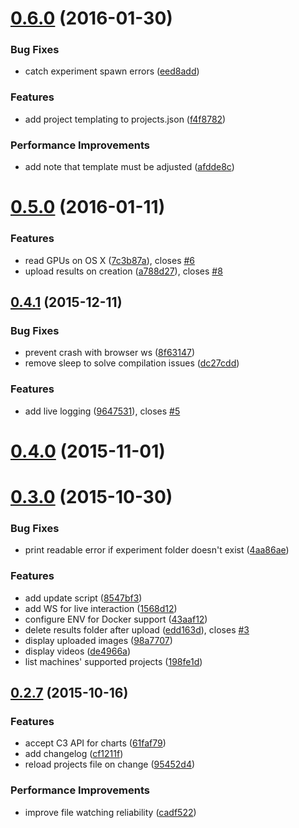 <a name="0.6.0"></a>
# [0.6.0](https://github.com/Kaixhin/FGMachine/compare/0.6.0...v0.6.0) (2016-01-30)


### Bug Fixes

* catch experiment spawn errors ([eed8add](https://github.com/Kaixhin/FGMachine/commit/eed8add))

### Features

* add project templating to projects.json ([f4f8782](https://github.com/Kaixhin/FGMachine/commit/f4f8782))

### Performance Improvements

* add note that template must be adjusted ([afdde8c](https://github.com/Kaixhin/FGMachine/commit/afdde8c))



<a name="0.5.0"></a>
# [0.5.0](https://github.com/Kaixhin/FGMachine/compare/0.5.0...v0.5.0) (2016-01-11)


### Features

* read GPUs on OS X ([7c3b87a](https://github.com/Kaixhin/FGMachine/commit/7c3b87a)), closes [#6](https://github.com/Kaixhin/FGMachine/issues/6)
* upload results on creation ([a788d27](https://github.com/Kaixhin/FGMachine/commit/a788d27)), closes [#8](https://github.com/Kaixhin/FGMachine/issues/8)



<a name="0.4.1"></a>
## [0.4.1](https://github.com/Kaixhin/FGMachine/compare/0.4.1...v0.4.1) (2015-12-11)


### Bug Fixes

* prevent crash with browser ws ([8f63147](https://github.com/Kaixhin/FGMachine/commit/8f63147))
* remove sleep to solve compilation issues ([dc27cdd](https://github.com/Kaixhin/FGMachine/commit/dc27cdd))

### Features

* add live logging ([9647531](https://github.com/Kaixhin/FGMachine/commit/9647531)), closes [#5](https://github.com/Kaixhin/FGMachine/issues/5)



<a name="0.4.0"></a>
# [0.4.0](https://github.com/Kaixhin/FGMachine/compare/0.4.0...v0.4.0) (2015-11-01)




<a name="0.3.0"></a>
# [0.3.0](https://github.com/Kaixhin/FGMachine/compare/0.3.0...v0.3.0) (2015-10-30)


### Bug Fixes

* print readable error if experiment folder doesn't exist ([4aa86ae](https://github.com/Kaixhin/FGMachine/commit/4aa86ae))

### Features

* add update script ([8547bf3](https://github.com/Kaixhin/FGMachine/commit/8547bf3))
* add WS for live interaction ([1568d12](https://github.com/Kaixhin/FGMachine/commit/1568d12))
* configure ENV for Docker support ([43aaf12](https://github.com/Kaixhin/FGMachine/commit/43aaf12))
* delete results folder after upload ([edd163d](https://github.com/Kaixhin/FGMachine/commit/edd163d)), closes [#3](https://github.com/Kaixhin/FGMachine/issues/3)
* display uploaded images ([98a7707](https://github.com/Kaixhin/FGMachine/commit/98a7707))
* display videos ([de4966a](https://github.com/Kaixhin/FGMachine/commit/de4966a))
* list machines' supported projects ([198fe1d](https://github.com/Kaixhin/FGMachine/commit/198fe1d))



<a name="0.2.7"></a>
## [0.2.7](https://github.com/Kaixhin/FGMachine/compare/0.2.7...v0.2.7) (2015-10-16)


### Features

* accept C3 API for charts ([61faf79](https://github.com/Kaixhin/FGMachine/commit/61faf79))
* add changelog ([cf1211f](https://github.com/Kaixhin/FGMachine/commit/cf1211f))
* reload projects file on change ([95452d4](https://github.com/Kaixhin/FGMachine/commit/95452d4))

### Performance Improvements

* improve file watching reliability ([cadf522](https://github.com/Kaixhin/FGMachine/commit/cadf522))



